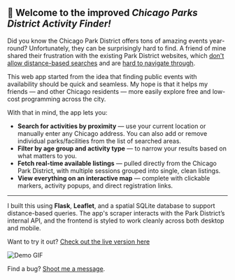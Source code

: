 ## 🌳 Welcome to the improved *Chicago Parks District Activity Finder!*

Did you know the Chicago Park District offers tons of amazing events year-round? Unfortunately, they can be surprisingly hard to find. A friend of mine shared their frustration with the existing Park District websites, which [don't allow distance-based searches](https://anc.apm.activecommunities.com/chicagoparkdistrict/activity/search?) and are [hard to navigate through](https://www.chicagoparkdistrict.com/news/category/programs).

This web app started from the idea that finding public events with availability should be quick and seamless. My hope is that it helps my friends — and other Chicago residents — more easily explore free and low-cost programming across the city.

With that in mind, the app lets you:

- **Search for activities by proximity** — use your current location or manually enter any Chicago address. You can also add or remove individual parks/facilities from the list of searched areas.
- **Filter by age group and activity type** — to narrow your results based on what matters to you.
- **Fetch real-time available listings** — pulled directly from the Chicago Park District, with multiple sessions grouped into single, clean listings.
- **View everything on an interactive map** — complete with clickable markers, activity popups, and direct registration links.

---

I built this using **Flask**, **Leaflet**, and a spatial SQLite database to support distance-based queries. The app's scraper interacts with the Park District’s internal API, and the frontend is styled to work cleanly across both desktop and mobile.

Want to try it out? [Check out the live version here](https://www.chicagoactivities.onrender.com)

![Demo GIF](static/read_me.gif)

Find a bug? [Shoot me a message](mailto:evanfantozzi@uchicago.edu).
